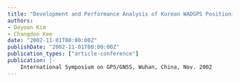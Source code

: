 ```yaml
---
title: "Development and Performance Analysis of Korean WADGPS Positioning Algorithm"
authors:
- Doyoon Kim
- Changdon Kee
date: "2002-11-01T00:00:00Z"
publishDate: "2002-11-01T00:00:00Z"
publication_types: ["article-conference"]
publication: |-
    International Symposium on GPS/GNSS, Wuhan, China, Nov. 2002
---
```

